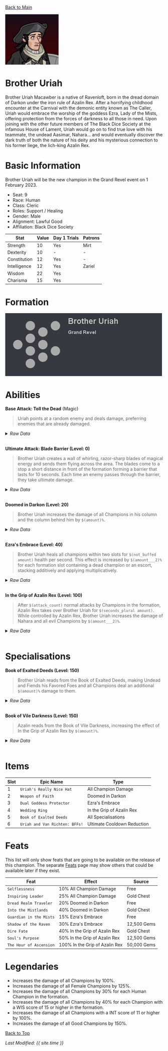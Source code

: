 [Back to Main](index.md)


![Profile Picture](images/portrait_uriah.png)

# Brother Uriah

Brother Uriah Macawber is a native of Ravenloft, born in the dread domain of Darkon under the iron rule of Azalin Rex. After a horrifying childhood encounter at the Carnival with the demonic entity known as The Caller, Uriah would embrace the worship of the goddess Ezra, Lady of the Mists, offering protection from the forces of darkness to all those in need. Upon joining with the other future members of The Black Dice Society at the infamous House of Lament, Uriah would go on to find true love with his teammate, the undead Aasimar, Nahara... and would eventually discover the dark truth of both the nature of his deity and his mysterious connection to his former liege, the lich-king Azalin Rex.

# Basic Information

Brother Uriah will be the new champion in the Grand Revel event on 1 February 2023.

* Seat: 9
* Race: Human
* Class: Cleric
* Roles: Support / Healing
* Gender: Male
* Alignment: Lawful Good
* Affiliation: Black Dice Society

| Stat | Value | Day 1 Trials | Patrons |
|---|---|---|---|
| Strength | 10 | Yes | Mirt |
| Dexterity | 10 | - | - |
| Constitution | 12 | Yes | - |
| Intelligence | 12 | Yes | Zariel |
| Wisdom | 22 | Yes | |
| Charisma | 15 | Yes | |

# Formation

![Formation Layout](images/formation_uriah.png)

# Abilities

**Base Attack: Toll the Dead** (Magic)
> Uriah points at a random enemy and deals damage, preferring enemies that are already damaged.
<details><summary><em>Raw Data</em></summary>
<p>
<pre>
{
    "description": "Uriah points at a random enemy and deals damage, preferring enemies that are already damaged.",
    "long_description": "",
    "damage_modifier": 1,
    "damage_types": ["magic"],
    "graphic_id": 0,
    "target": "damaged_random",
    "aoe_radius": 0,
    "tags": ["ranged"],
    "num_targets": 1,
    "animations": [{
        "projectile_details": {
            "projectile_hit_graphic_id": 17722,
            "impact_offset_y": -130,
            "projectile_speed": 10000
        },
        "hit_sound": 133,
        "shoot_sound": 149,
        "type": "ranged_attack",
        "projectile": "pd_generic_projectile",
        "shoot_frame": 8
    }],
    "name": "Toll the Dead",
    "cooldown": 4.75,
    "id": 585
}
</pre>
</p>
</details>
<br />

**Ultimate Attack: Blade Barrier (Level: 0)**
> Brother Uriah creates a wall of whirling, razor-sharp blades of magical energy and sends them flying across the area. The blades come to a stop a short distance in front of the formation forming a barrier that lasts for 10 seconds. Each time an enemy passes through the barrier, they take ultimate damage.
<details><summary><em>Raw Data</em></summary>
<p>
<pre>
{
    "description": "Brother Uriah creates a wall of magical blades that damages enemies for 10 seconds.",
    "long_description": "Brother Uriah creates a wall of whirling, razor-sharp blades of magical energy and sends them flying across the area. The blades come to a stop a short distance in front of the formation forming a barrier that lasts for 10 seconds. Each time an enemy passes through the barrier, they take ultimate damage.",
    "damage_modifier": 0.029999999999999999,
    "damage_types": ["melee"],
    "graphic_id": 17761,
    "target": "random",
    "aoe_radius": 0,
    "tags": ["melee"],
    "num_targets": 1,
    "animations": [{
        "barrier_duration": 10,
        "ultimate": "uriah",
        "type": "ultimate_attack",
        "blade_graphic_id": 17723
    }],
    "name": "Blade Barrier",
    "cooldown": 200,
    "id": 586
}
</pre>
</p>
</details>
<br />

**Doomed in Darkon (Level: 20)**
> Brother Uriah increases the damage of all Champions in his column and the column behind him by `$(amount)%`.
<details><summary><em>Raw Data</em></summary>
<p>
<pre>
{
    "static_dps_mult": null,
    "required_level": 20,
    "effect": "effect_def,1370",
    "tip_text": "Brother Uriah increases the damage of Champons in his column and the column behind.",
    "name": "Doomed in Darkon",
    "id": 9770,
    "hero_id": 119,
    "upgrade_type": "unlock_ability",
    "default_enabled": 1,
    "required_upgrade_id": 0
}
{
    "effect_keys": [{
        "effect_string": "hero_dps_multiplier_mult,400",
        "targets": ["col_and_prev_col"]
    }],
    "requirements": "",
    "description": {"desc": "$(source_hero) increases the damage of all Champions in his column and the column behind him by $(amount)%."},
    "id": 1370,
    "flavour_text": "",
    "graphic_id": 17756,
    "properties": {
        "is_formation_ability": true,
        "owner_use_outgoing_description": true
    }
}
</pre>
</p>
</details>
<br />

**Ezra's Embrace (Level: 40)**
> Brother Uriah heals all champions within two slots for `$(not_buffed amount)` health per second. This effect is increased by `$(amount___2)%` for each formation slot containing a dead champion or an escort, stacking additively and applying multiplicatively.
<details><summary><em>Raw Data</em></summary>
<p>
<pre>
{
    "static_dps_mult": null,
    "required_level": 40,
    "effect": "effect_def,1371",
    "tip_text": "Brother Uriah heals all Champions within 2 slots of him.",
    "name": "Ezra's Embrace",
    "id": 9771,
    "hero_id": 119,
    "upgrade_type": "unlock_ability",
    "default_enabled": 1,
    "required_upgrade_id": 0
}
{
    "effect_keys": [
        {
            "effect_string": "heal,10",
            "targets": [{
                "comparison": "<=",
                "distance": 2,
                "type": "distance"
            }]
        },
        {
            "stack_title": "Escorts and Dead Champions",
            "amount_updated_listeners": [
                "slot_changed",
                "hero_appears_dead",
                "hero_killed",
                "area_changed"
            ],
            "show_bonus": true,
            "amount_func": "add",
            "stack_func": "per_hero",
            "use_computed_amount_for_description": true,
            "effect_string": "buff_upgrade,25,9771,0",
            "show_stats_on_receiver": false,
            "stack_func_data": {
                "dead_or_escort": true,
                "is_owned": false
            }
        }
    ],
    "requirements": "",
    "description": {
        "pre": "$(source_hero) heals all champions within two slots for $(not_buffed amount) health per second. This effect is increased by $(amount___2)% for each formation slot containing a dead champion or an escort, stacking additively and applying multiplicatively.",
        "conditions": [{
            "condition": "not static_desc",
            "desc": "^^Total Heal Amount: $(amount)"
        }]
    },
    "id": 1371,
    "flavour_text": "",
    "graphic_id": 17757,
    "properties": {
        "indexed_effect_properties": true,
        "is_formation_ability": true,
        "default_bonus_index": 0,
        "owner_use_outgoing_description": true,
        "per_effect_index_bonuses": true
    }
}
</pre>
</p>
</details>
<br />

**In the Grip of Azalin Rex (Level: 100)**
> After `$(attack_count)` normal attacks by Champions in the formation, Azalin Rex takes over Brother Uriah for `$(seconds_plural amount)`. While controlled by Azalin Rex, Brother Uriah increases the damage of Nahara and all evil Champions by `$(amount___2)%`.
<details><summary><em>Raw Data</em></summary>
<p>
<pre>
{
    "static_dps_mult": null,
    "required_level": 100,
    "effect": "effect_def,1372",
    "name": "In the Grip of Azalin Rex",
    "id": 9772,
    "hero_id": 119,
    "upgrade_type": "unlock_ability",
    "default_enabled": 1,
    "required_upgrade_id": 0
}
{
    "effect_keys": [
        {
            "azalin_effect_key_indexes": [1],
            "effect_string": "in_the_grip_of_azalin_rex,20,100"
        },
        {
            "formation_arrows_for_effected_only": true,
            "off_when_benched": true,
            "effect_string": "hero_dps_multiplier_mult,1000",
            "targets": [{
                "type": "by_tags",
                "tags": ["evil|hero_102"]
            }],
            "apply_manually": true
        }
    ],
    "requirements": "",
    "description": {
        "pre": "After $(attack_count) normal attacks by Champions in the formation, Azalin Rex takes over $(source_hero) for $(seconds_plural amount). While controlled by Azalin Rex, $(source_hero) increases the damage of Nahara and all evil Champions by $(amount___2)%.",
        "conditions": [
            {
                "condition": "(not static_desc)^(uriah_azalin_rex_active)",
                "desc": "^^Time Remaining: $(uriah_azalin_duration) second(s)"
            },
            {
                "condition": "(not static_desc)",
                "desc": "^^Attack Count: $(uriah_current_attack_count) / $(attack_count)"
            }
        ]
    },
    "id": 1372,
    "flavour_text": "",
    "graphic_id": 17758,
    "properties": {
        "indexed_effect_properties": true,
        "retain_on_slot_changed": true,
        "is_formation_ability": true,
        "default_bonus_index": 1,
        "owner_use_outgoing_description": true,
        "per_effect_index_bonuses": true
    }
}
</pre>
</p>
</details>
<br />

# Specialisations

**Book of Exalted Deeds (Level: 150)**
> Brother Uriah reads from the Book of Exalted Deeds, making Undead and Fiends his Favored Foes and all Champions deal an additional `$(amount)%` damage to them.
<details><summary><em>Raw Data</em></summary>
<p>
<pre>
{
    "static_dps_mult": null,
    "specialization_name": "Book of Exalted Deeds",
    "required_level": 150,
    "effect": "effect_def,1373",
    "name": "Book of Exalted Deeds",
    "specialization_graphic_id": 17759,
    "id": 9773,
    "hero_id": 119,
    "upgrade_type": "unlock_ability",
    "default_enabled": 1,
    "required_upgrade_id": 0,
    "specialization_description": "Brother Uriah fights his evil connection, helping champions defeat the Undead and Fiends."
}
{
    "effect_keys": [
        {"effect_string": "increase_monster_with_tags_damage,200,undead|fiend"},
        {
            "off_when_benched": true,
            "effect_string": "favored_foe,undead"
        },
        {
            "off_when_benched": true,
            "effect_string": "favored_foe,fiend"
        },
        {
            "skin_property_prefix": "spec_1_overlay",
            "effect_string": "animation_synced_overlay,17719",
            "sort_bottom": true
        }
    ],
    "requirements": "",
    "description": {"desc": "$(source_hero) reads from the Book of Exalted Deeds, making Undead and Fiends his Favored Foes and all Champions deal an additional $(amount)% damage to them."},
    "id": 1373,
    "flavour_text": "",
    "graphic_id": 0,
    "properties": {
        "indexed_effect_properties": true,
        "is_formation_ability": true,
        "default_bonus_index": 0,
        "owner_use_outgoing_description": true,
        "type": "upgrade",
        "formation_circle_icon": false,
        "per_effect_index_bonuses": true
    }
}
</pre>
</p>
</details>
<br />

**Book of Vile Darkness (Level: 150)**
> Azalin reads from the Book of Vile Darkness, increasing the effect of In the Grip of Azalin Rex by `$(amount)%`.
<details><summary><em>Raw Data</em></summary>
<p>
<pre>
{
    "static_dps_mult": null,
    "specialization_name": "Book of Vile Darkness",
    "required_level": 150,
    "effect": "effect_def,1374",
    "name": "Book of Vile Darkness",
    "specialization_graphic_id": 17760,
    "id": 9774,
    "hero_id": 119,
    "upgrade_type": "unlock_ability",
    "default_enabled": 1,
    "required_upgrade_id": 0,
    "specialization_description": "Brother Uriah embraces his evil connection, helping evil champions deal even more damage."
}
{
    "effect_keys": [
        {"effect_string": "buff_upgrade,100,9772"},
        {
            "skin_property_prefix": "spec_2_overlay",
            "effect_string": "animation_synced_overlay,17718",
            "sort_bottom": true
        }
    ],
    "requirements": "",
    "description": {"desc": "Azalin reads from the Book of Vile Darkness, increasing the effect of $(upgrade_name id) by $(amount)%."},
    "id": 1374,
    "flavour_text": "",
    "graphic_id": 0,
    "properties": {
        "indexed_effect_properties": true,
        "is_formation_ability": true,
        "default_bonus_index": 0,
        "owner_use_outgoing_description": true,
        "type": "upgrade",
        "formation_circle_icon": false,
        "per_effect_index_bonuses": true
    }
}
</pre>
</p>
</details>
<br />

# Items

| Slot | Epic Name | Type |
|---|---|---|
| 1 | `Uriah's Really Nice Hat` | All Champion Damage |
| 2 | `Weapon of Faith` | Doomed in Darkon |
| 3 | `Dual Goddess Protector` | Ezra's Embrace |
| 4 | `Wedding Ring` | In the Grip of Azalin Rex |
| 5 | `Book of Exalted Deeds` | All Specialisations |
| 6 | `Uriah and Van Richten: BFFs!` | Ultimate Cooldown Reduction |

# Feats

This list will only show feats that are going to be available on the release of this champion. The separate [Feats](feats.md) page may show others that could be available later if they exist.

| Feat | Effect | Source |
|---|---|---|
| `Selflessness` | 10% All Champion Damage | Free |
| `Inspiring Leader` | 25% All Champion Damage | Gold Chest |
| `Dread Realm Traveler` | 20% Doomed in Darkon | Free |
| `Into the Mistlands` | 40% Doomed in Darkon | Gold Chest |
| `Guardian in the Mists` | 15% Ezra's Embrace | Free |
| `Shadow of the Raven` | 30% Ezra's Embrace | 12,500 Gems |
| `Dire Fate` | 40% In the Grip of Azalin Rex | Gold Chest |
| `Soul's Purpose` | 50% In the Grip of Azalin Rex | 12,500 Gems |
| `The Hour of Ascension` | 100% In the Grip of Azalin Rex | 50,000 Gems |

# Legendaries

* Increases the damage of all Champions by 100%.
* Increases the damage of all Female Champions by 125%.
* Increases the damage of all Champions by 30% for each Human Champion in the formation.
* Increases the damage of all Champions by 40% for each Champion with a WIS score of 15 or higher in the formation.
* Increases the damage of all Champions with a INT score of 11 or higher by 100%.
* Increases the damage of all Good Champions by 150%.

[Back to Top](#top)

*Last Modified: {{ site.time }}*